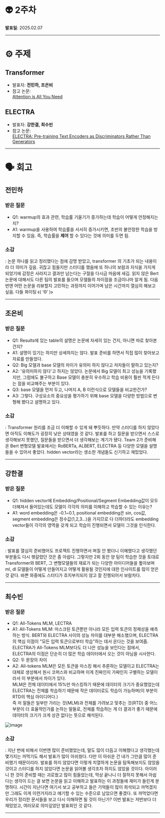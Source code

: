 # 👽 2주차

**발표일**: 2025.02.07

---

# ⚙️ 주제
## Transformer
- 발표자: **전민하, 조은비**  
- 참고 논문:  
[Attention is All You Need](https://arxiv.org/pdf/1706.03762)

## ELECTRA 
- 발표자: **강한결, 최수빈**  
- 참고 논문:  
[ELECTRA: Pre-training Text Encoders as Discriminators Rather Than Generators](https://arxiv.org/pdf/2003.10555)

---

# 🗣️ 회고
## 전민하
### 받은 질문
   - Q1: warmup의 효과 관련, 학습률 기울기가 증가하는데 학습이 어떻게 안정해지는지?   
   - A1: warmup을 사용하여 학습률을 서서히 증가시키면, 초반의 불안정한 학습을 방지할 수 있음. 즉, 학습률을 __제어__ 할 수 있다는 것에 의미를 두면 됨.  
    
### 소감
   : 논문 하나를 읽고 정리했다는 점에 감명 받았고, transformer 의 기초가 되는 내용이라 더 의미가 깊음. 귀찮고 힘들지만 스터디를 했음에 또 하나의 보람과 지식을 가지게 되었기에 감정은 사라지고 결과만 남는다는 구절을 다시금 마음에 새김. 읽지 않은 Bert 논문에 대해서도 다른 팀의 발표를 들으며 모델들의 차이점을 조금이나마 알게 됨. 다음 번엔 어떤 논문을 리뷰할지 고민하는 과정까지 이어가며 남은 시간까지 열심히 해보고 싶음. 다들 화이팅 ϵ( ‘Θ’ )϶ 

----

## 조은비
### 받은 질문
   - Q1: Results에 있는 table의 설명은 논문에 자세히 있는 건지, 아니면 따로 찾아본건지?  
   - A1: 설명이 있기는 하지만 상세하지는 않다. 발표 준비를 하면서 직접 많이 찾아보고 자료를 만들었다.   
   - Q2: Big 모델과 base 모델의 차이가 유의미 하지 않다고 저자들이 말하고 있는지?  
   - A2: '유의미하지 않다'고 하지는 않았다. 논문에서 Big 모델이 최고 성능을 기록했지만, 그럼에도 불구하고 Base 모델이 충분히 우수하고 학습 비용이 훨씬 적게 든다는 점을 비교해주는 부분이 있다.  
   - Q3: base 모델을 먼저 두고, 나머지 A, B 이런식으로 모델들을 비교한건가?  
   - A3: 그렇다. 구성요소의 중요성을 평가하기 위해 base 모델을 다양한 방법으로 변형해 봤다고 설명하고 있다.  


### 소감
  : Transformer 원리를 조금 더 이해할 수 있게 돼 뿌듯하다. 만약 스터디를 하지 않았다면 아직도 이해도가 굉장히 낮은 상태였을 것 같다. 발표를 하고 질문을 받으면서 스스로 생각해보지 못했던, 질문들을 받으면서 더 생각해보는 계기가 됐다. Team 2가 준비해온 Bert 변형모델 발표에서는 RoBERTa, ALBERT, ELECTRA 등 다양한 모델을 설명들을 수 있어서 좋았다. hidden vector라는 생소한 개념들도 신기하고 재밌었다.
  
---

## 강한결
### 받은 질문
   - Q1: hidden vector에 Embedding/Positional/Segment Embedding값이 모두 더해져서 들어있는데도 모델이 각각의 의미를 이해하고 학습할 수 있는 이유는?
   - A1: word embedding은 -0.1~0.1, positional embedding은 sin, cos값, segment embedding은 정수값(1,2,3...)을 가지므로 다 더하더라도 embedding vector들이 각각의 영역을 갖게 되고 학습이 진행되면서 모델이 그것을 인식한다.    
     
### 소감  
   : 발표를 열심히 준비했어도 프로젝트 진행하면서 며칠 안 봤더니 이해했다고 생각했던 부분들도 다시 헷갈렸던 것은 좀 아쉽다. 그렇지만 2회 동안 양 팀이 학습한 것을 토대로 Transformer와 BERT, 그 변형모델들의 재료가 되는 다양한 아이디어들을 톺아보며 ml, dl 모델들이 어떻게 만들어지고 어떻게 활용될 것인지에 대한 인사이트를 많이 얻은 것 같다. 바쁜 와중에도 스터디가 흐지부지되지 않고 잘 진행되어서 보람차다.
   
---

## 최수빈
### 받은 질문
   - Q1: All-Tokens MLM, LECTRA  
   - A1: All-Tokens MLM: 마스크된 토큰뿐만 아니라 모든 입력 토큰의 정체성을 예측하는 방식. BERT와 ELECTRA 사이의 성능 차이를 대부분 해소했으며, ELECTRA의 핵심 이점이 "모든 입력 토큰으로부터 학습"하는 데서 온다는 것을 보여줌.  
  ELECTRA가 All-Tokens MLM보다도 더 나은 성능을 보인다는 점에서, ELECTRA의 이점은 단순히 더 많은 학습 데이터에서 오는 것이 아님을 시사한다.  
   - Q2: 두 문장의 차이  
   - A2: All-tokens MLM은 모든 토큰을 마스킹 해서 추론하는 모델이고 ELECTRA는 대체로 생성해서 원시 코퍼스와 비교하며 이게 진짜인지 가짜인지 구별하는 모델이라서 이 부분에서 차이가 있다.  
  MLM은 전체 데이터에서 15%만 마스킹하기 때문에 데이터의 크기가 중요했었는데 ELECTRA는 전체를 학습하기 때문에 작은 데이터로도 학습이 가능하며(이 부분이 RTD의 핵심 아이디어다.)  
  즉 저 말들은 일부만 가리는 것(MLM)과 전체를 가려보고 맞추는 것(RTD) 중 어느 부분이 더 효율적인가를 논하는 말들로, 전체를 학습하는 게 더 결과가 좋기 때문에 데이터의 크기가 크게 상관 없다는 뜻으로 해석된다.  

  ![image](https://github.com/user-attachments/assets/e642692c-4513-4e9a-87e7-86421e360ecb)
  

### 소감
   : 지난 번에 비해서 이번엔 많이 준비했었는데, 말도 많이 더듬고 이해했다고 생각했는데 몇가지는 까먹기도 해서 발표가 많이 아쉬웠다. 다만 이 아쉬운 건 내가 그만큼 많이 준비했기 때문이리라. 발표를 하지 않았다면 이렇게 치열하게 논문을 탐독해보지도 않았을 것이고 스터디를 하지 않았다면 논문을 읽어볼 생각조차 하지도 않았을 것이다. 아이러니 한 것이 준비할 때는 괴로웠고 많이 힘들었는데, 막상 끝나니 더 잘하지 못해서 아쉽다는 생각이 드는 걸 보면 논문을 읽고 이해하고 발표하는 이 과정들에 재미가 들린게 분명하다.
시간이 지난다면 여기서 보고 공부하고 들은 기억들이 많이 희석되고 까먹겠지만 그래도 이게 이런거지라고 얘기할 수 있는 수준으로 남았으면 좋겠다. 또 까먹었다면 우리가 정리한 문서들을 보고 다시 이해하면 될 것이 아닌가? 이번 발표는 저번보다 더 재밌었고, 여러모로 의미깊었던 발표회인 것 같다.
     
---

